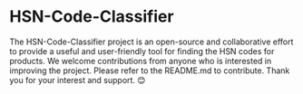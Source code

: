 # HSN-Code-Classifier
The HSN-Code-Classifier project is an open-source and collaborative effort to provide a useful and user-friendly tool for finding the HSN codes for products. We welcome contributions from anyone who is interested in improving the project. Please refer to the README.md to contribute. Thank you for your interest and support. 😊
